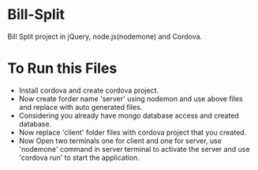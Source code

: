 # Bill-Split

Bill Split project in jQuery, node.js(nodemone) and Cordova.

# To Run this Files

- Install cordova and create cordova project.
- Now create forder name 'server' using nodemon and use above files and replace with auto generated files.
- Considering you already have mongo database access and created database.
- Now replace 'client' folder files with cordova project that you created.
- Now Open two terminals one for client and one for server, use 'nodemone' command in server terminal to activate the server and use 'cordova run' to start the application.
